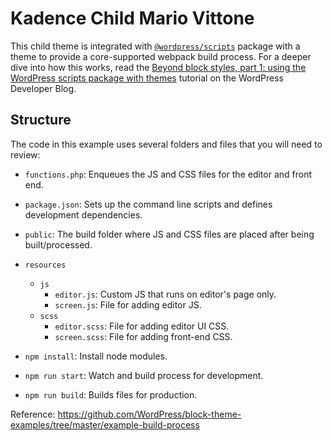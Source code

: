 # Kadence Child Mario Vittone

This child theme is integrated with [`@wordpress/scripts`](https://developer.wordpress.org/block-editor/reference-guides/packages/packages-scripts/) package with a theme to provide a core-supported webpack build process. For a deeper dive into how this works, read the [Beyond block styles, part 1: using the WordPress scripts package with themes](https://developer.wordpress.org/news/2023/07/beyond-block-styles-part-1-using-the-wordpress-scripts-package-with-themes/) tutorial on the WordPress Developer Blog.

## Structure

The code in this example uses several folders and files that you will need to review:

- `functions.php`: Enqueues the JS and CSS files for the editor and front end.
- `package.json`: Sets up the command line scripts and defines development dependencies.
- `public`: The build folder where JS and CSS files are placed after being built/processed.
- `resources`

  - `js`
    - `editor.js`: Custom JS that runs on editor's page only.
    - `screen.js`: File for adding editor JS.
  - `scss`
    - `editor.scss`: File for adding editor UI CSS.
    - `screen.scss`: File for adding front-end CSS.

- `npm install`: Install node modules.
- `npm run start`: Watch and build process for development.
- `npm run build`: Builds files for production.

Reference: https://github.com/WordPress/block-theme-examples/tree/master/example-build-process
